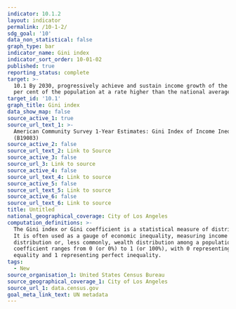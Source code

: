 ```yaml
---
indicator: 10.1.2
layout: indicator
permalink: /10-1-2/
sdg_goal: '10'
data_non_statistical: false
graph_type: bar
indicator_name: Gini index
indicator_sort_order: 10-01-02
published: true
reporting_status: complete
target: >-
  10.1 By 2030, progressively achieve and sustain income growth of the bottom 40
  per cent of the population at a rate higher than the national average
target_id: '10.1'
graph_title: Gini index
data_show_map: false
source_active_1: true
source_url_text_1: >-
  American Community Survey 1-Year Estimates: Gini Index of Income Inequality
  (B19083)
source_active_2: false
source_url_text_2: Link to Source
source_active_3: false
source_url_3: Link to source
source_active_4: false
source_url_text_4: Link to source
source_active_5: false
source_url_text_5: Link to source
source_active_6: false
source_url_text_6: Link to source
title: Untitled
national_geographical_coverage: City of Los Angeles
computation_definitions: >-
  The Gini index or Gini coefficient is a statistical measure of distribution.
  It is often used as a gauge of economic inequality, measuring income
  distribution or, less commonly, wealth distribution among a population. The
  coefficient ranges from 0 (or 0%) to 1 (or 100%), with 0 representing perfect
  equality and 1 representing perfect inequality.
tags:
  - New
source_organisation_1: United States Census Bureau
source_geographical_coverage_1: City of Los Angeles
source_url_1: data.census.gov
goal_meta_link_text: UN metadata
---
```

